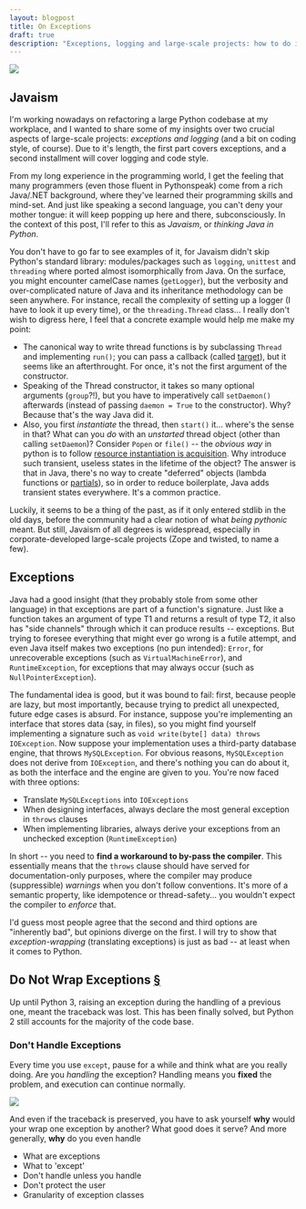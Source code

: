 ```yaml
---
layout: blogpost
title: On Exceptions
draft: true
description: "Exceptions, logging and large-scale projects: how to do it right (part 1 of 2)"
---
```


<img src="http://tomerfiliba.com/static/res/2012-07-05-no-java.png" class="blog_post_image" />

## Javaism ##

I'm working nowadays on refactoring a large Python codebase at my workplace, and I wanted to share 
some of my insights over two crucial aspects of large-scale projects: *exceptions and logging* (and 
a bit on coding style, of course). Due to it's length, the first part covers exceptions, and a 
second installment will cover logging and code style.

From my long experience in the programming world, I get the feeling that many programmers
(even those fluent in Pythonspeak) come from a rich Java/.NET background, where they've learned 
their programming skills and mind-set. And just like speaking a second language, you can't deny 
your mother tongue: it will keep popping up here and there, subconsciously. In the context of 
this post, I'll refer to this as *Javaism*, or *thinking Java in Python*.

You don't have to go far to see examples of it, for Javaism didn't skip Python's standard library: 
modules/packages such as ``logging``, ``unittest`` and ``threading`` where ported almost 
isomorphically from Java. On the surface, you might encounter camelCase names (``getLogger``), 
but the verbosity and over-complicated nature of Java and its inheritance methodology can be seen 
anywhere. For instance, recall the complexity of setting up a logger (I have to look it up every 
time), or the ``threading.Thread`` class... I really don't wish to digress here, I feel that a 
concrete example would help me make my point:

* The canonical way to write thread functions is by subclassing ``Thread`` and implementing 
``run()``; you can pass a callback (called [target](http://docs.oracle.com/javase/6/docs/api/java/lang/Thread.html)),
  but it seems like an afterthrought. For once, it's not the first argument of the constructor.
* Speaking of the Thread constructor, it takes so many optional arguments (``group``?!), but you 
  have to imperatively call ``setDaemon()`` afterwards (instead of passing ``daemon = True`` to 
  the constructor). Why? Because that's the way Java did it.
* Also, you first *instantiate* the thread, then ``start()`` it... where's the sense in that?
  What can you *do* with an *unstarted* thread object (other than calling ``setDaemon``)? 
  Consider ``Popen`` or ``file()`` -- the *obvious way* in python is to follow
  [resource instantiation is acquisition](http://en.wikipedia.org/wiki/Resource_Acquisition_Is_Initialization).
  Why introduce such transient, useless states in the lifetime of the object? The answer is that 
  in Java, there's no way to create "deferred" objects (lambda functions or 
  [partials](http://docs.python.org/library/functools.html#functools.partial)),
  so in order to reduce boilerplate, Java adds transient states everywhere. It's a common practice. 

Luckily, it seems to be a thing of the past, as if it only entered stdlib in the old days, before 
the community had a clear notion of what *being pythonic* meant. But still, Javaism of all degrees 
is widespread, especially in corporate-developed large-scale projects (Zope and twisted, to name 
a few).

## Exceptions ##

Java had a good insight (that they probably stole from some other language) in that exceptions are 
part of a function's signature. Just like a function takes an argument of type T1 and returns a 
result of type T2, it also has "side channels" through which it can produce results -- exceptions. 
But trying to foresee everything that might ever go wrong is a futile attempt, and even Java itself 
makes two exceptions (no pun intended): ``Error``, for unrecoverable exceptions (such as 
``VirtualMachineError``), and ``RuntimeException``, for exceptions that may always occur 
(such as ``NullPointerException``). 

The fundamental idea is good, but it was bound to fail: first, because people are lazy,
but most importantly, because trying to predict all unexpected, future edge cases is absurd. 
For instance, suppose you're implementing an interface that stores data (say, in files), so you 
might find yourself implementing a signature such as ``void write(byte[] data) throws IOException``.
Now suppose your implementation uses a third-party database engine, that throws ``MySQLException``.
For obvious reasons, ``MySQLException`` does not derive from ``IOException``, and there's nothing
you can do about it, as both the interface and the engine are given to you. You're now faced with
three options:

* Translate ``MySQLExceptions`` into ``IOExceptions``
* When designing interfaces, always declare the most general exception in ``throws`` clauses
* When implementing libraries, always derive your exceptions from an unchecked exception 
  (``RuntimeException``)

In short -- you need to **find a workaround to by-pass the compiler**. This essentially means that
the ``throws`` clause should have served for documentation-only purposes, where the compiler may 
produce (suppressible) *warnings* when you don't follow conventions. It's more of a semantic 
property, like idempotence or thread-safety... you wouldn't expect the compiler to *enforce* that.

I'd guess most people agree that the second and third options are "inherently bad", but opinions
diverge on the first. I will try to show that *exception-wrapping* (translating exceptions) 
is just as bad -- at least when it comes to Python. 

## <a id="do-no-wrap"></a> Do Not Wrap Exceptions <a href="#do-not-wrap" class="headerlink">&sect;</a> ##

Up until Python 3, raising an exception during the handling of a previous one, meant the traceback
was lost. This has been finally solved, but Python 2 still accounts for the majority of the code 
base. 

### Don't Handle Exceptions ###
Every time you use ``except``, pause for a while and think what are you really doing. Are you
*handling* the exception? Handling means you **fixed** the problem, and execution can continue
normally. 

<a href="http://www.apartmenttherapy.com/there-i-fixed-it-89037">
<img src="http://tomerfiliba.com/static/res/2012-07-05-i-fixed.jpg" class="blog_post_image" /></a>

And even if the traceback is preserved, you have to ask yourself **why** would your wrap
one exception by another? What good does it serve? And more generally, **why** do you even handle

* What are exceptions
* What to 'except'
* Don't handle unless you handle
* Don't protect the user
* Granularity of exception classes











